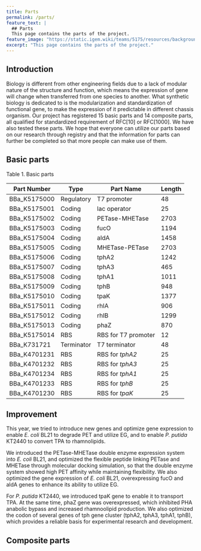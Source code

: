 ```yaml
---
title: Parts
permalink: /parts/
feature_text: |
  ## Parts
  This page contains the parts of the project.
feature_image: "https://static.igem.wiki/teams/5175/resources/background/bg-parts.jpg"
excerpt: "This page contains the parts of the project."
---
```


## Introduction

Biology is different from other engineering fields due to a lack of modular nature of the structure and function, which means the expression of gene will change when transferred from one species to another. What synthetic biology is dedicated to is the modularization and standardization of functional gene, to make the expression of it predictable in different chassis organism. Our project has registered 15 basic parts and 14 composite parts, all qualified for standardized requirement of RFC[10] or RFC[1000]. We have also tested these parts. We hope that everyone can utilize our parts based on our research through registry and that the information for parts can further be completed so that more people can make use of them.

 

## Basic parts

<figcaption class="caption table-caption">Table 1. Basic parts</figcaption>

| **Part Number**                                         | **Type**   | **Part Name**       | **Length** |
| ------------------------------------------------------- | ---------- | ------------------- | ---------- |
| BBa_K5175000                                            | Regulatory | T7 promoter         | 48         |
| BBa_K5175001                                            | Coding     | lac operator        | 25         |
| BBa_K5175002                                            | Coding     | PETase-MHETase      | 2703       |
| BBa_K5175003                                            | Coding     | fucO                | 1194       |
| BBa_K5175004                                            | Coding     | aldA                | 1458       |
| BBa_K5175005                                            | Coding     | MHETase-PETase      | 2703       |
| BBa_K5175006                                            | Coding     | tphA2               | 1242       |
| BBa_K5175007                                            | Coding     | tphA3               | 465        |
| BBa_K5175008                                            | Coding     | tphA1               | 1011       |
| BBa_K5175009                                            | Coding     | tphB                | 948        |
| BBa_K5175010                                            | Coding     | tpaK                | 1377       |
| BBa_K5175011                                            | Coding     | rhlA                | 906        |
| BBa_K5175012                                            | Coding     | rhlB                | 1299       |
| BBa_K5175013                                            | Coding     | phaZ                | 870        |
| BBa_K5175014                                            | RBS        | RBS for T7 promoter | 12         |
| BBa_K731721                                             | Terminator | T7 terminator       | 48         |
| BBa_K4701231                                            | RBS        | RBS for *tphA2*     | 25         |
| BBa_K4701232                                            | RBS        | RBS for *tphA3*     | 25         |
| BBa_K4701234                                            | RBS        | RBS for *tphA1*     | 25         |
| BBa_K4701233                                            | RBS        | RBS for *tphB*      | 25         |
| BBa_K4701230                                            | RBS        | RBS for *tpaK*      | 25         |

## Improvement

This year, we tried to introduce new genes and optimize gene expression to enable *E. coli* BL21 to degrade PET and utilize EG, and to enable *P. putida* KT2440 to convert TPA to rhamnolipids.

We introduced the PETase-MHETase double enzyme expression system into *E. coli* BL21, and optimized the flexible peptide linking PETase and MHETase through molecular docking simulation, so that the double enzyme system showed high PET affinity while maintaining flexibility. We also optimized the gene expression of *E. coli* BL21, overexpressing fucO and aldA genes to enhance its ability to utilize EG.

For *P. putida* KT2440, we introduced tpaK gene to enable it to transport TPA. At the same time, phaZ gene was overexpressed, which inhibited PHA anabolic bypass and increased rhamnoolipid production. We also optimized the codon of several genes of tph gene cluster (tphA2, tphA3, tphA1, tphB), which provides a reliable basis for experimental research and development. 
 

## Composite parts

 
